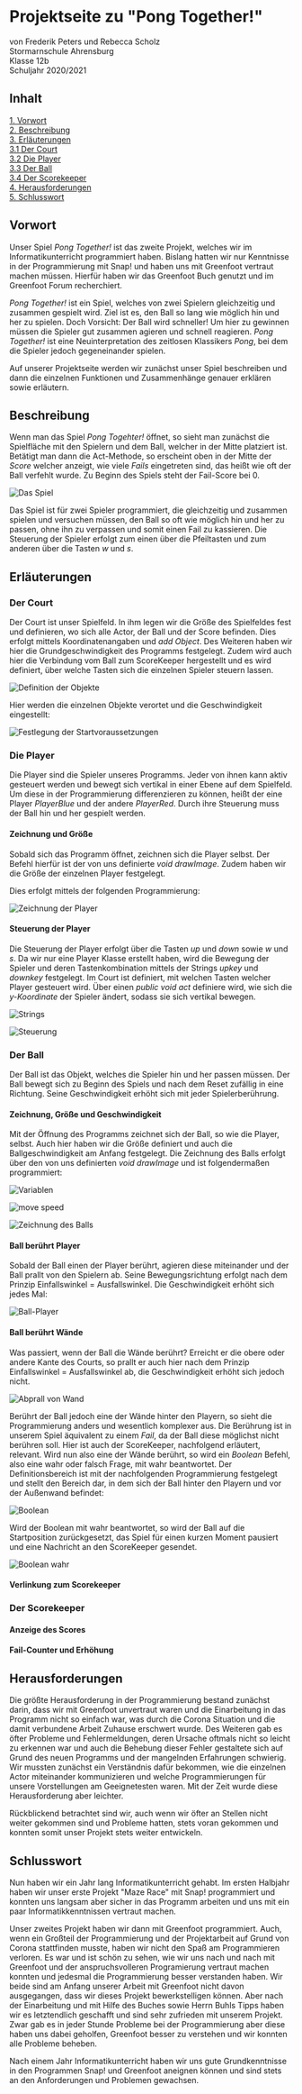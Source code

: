 # Projektseite zu "Pong Together!"

von Frederik Peters und Rebecca Scholz                                                                                                                                            
Stormarnschule Ahrensburg                                                                                                                                                        
Klasse 12b                                                                                                                                                                        
Schuljahr 2020/2021

## Inhalt

[1. Vorwort](#1)                                                                                                                                                                  
[2. Beschreibung](#2)                                                                                                                                                            
[3. Erläuterungen](#3)                                                                                                                                                            
[3.1 Der Court](#3.1)                                                                                                                                                               
[3.2 Die Player](#3.2)                                                                                                                                                              
[3.3 Der Ball](#3.3)                                                                                                                                                                
[3.4 Der Scorekeeper](#3.4)                                                                                                                                                        
[4. Herausforderungen](#4)                                                                                                                                                          
[5. Schlusswort](#5)

## Vorwort<a name="1"></a>

Unser Spiel *Pong Together!* ist das zweite Projekt, welches wir im Informatikunterricht programmiert haben. Bislang hatten wir nur Kenntnisse in der Programmierung mit Snap! und haben uns mit Greenfoot vertraut machen müssen. Hierfür haben wir das Greenfoot Buch genutzt und im Greenfoot Forum recherchiert. 

*Pong Together!* ist ein Spiel, welches von zwei Spielern gleichzeitig und zusammen gespielt wird. Ziel ist es, den Ball so lang wie möglich hin und her zu spielen. Doch Vorsicht: Der Ball wird schneller! Um hier zu gewinnen müssen die Spieler gut zusammen agieren und schnell reagieren. *Pong Together!* ist eine Neuinterpretation des zeitlosen Klassikers *Pong*, bei dem die Spieler jedoch gegeneinander spielen. 

Auf unserer Projektseite werden wir zunächst unser Spiel beschreiben und dann die einzelnen Funktionen und Zusammenhänge genauer erklären sowie erläutern.

## Beschreibung<a name="2"></a>

Wenn man das Spiel *Pong Togehter!* öffnet, so sieht man zunächst die Spielfläche mit den Spielern und dem Ball, welcher in der Mitte platziert ist. Betätigt man dann die Act-Methode, so erscheint oben in der Mitte der *Score* welcher anzeigt, wie viele *Fails* eingetreten sind, das heißt wie oft der Ball verfehlt wurde. Zu Beginn des Spiels steht der Fail-Score bei 0. 

![Das Spiel](https://github.com/Frecca/Projektblog-Nr.-2/blob/main/Startposition.png)

Das Spiel ist für zwei Spieler programmiert, die gleichzeitig und zusammen spielen und versuchen müssen, den Ball so oft wie möglich hin und her zu passen, ohne ihn zu verpassen und somit einen Fail zu kassieren. Die Steuerung der Spieler erfolgt zum einen über die Pfeiltasten und zum anderen über die Tasten *w* und *s*. 

## Erläuterungen<a name="3"></a>

### Der Court<a name="3.1"></a>

Der Court ist unser Spielfeld. In ihm legen wir die Größe des Spielfeldes fest und definieren, wo sich alle Actor, der Ball und der Score befinden. Dies erfolgt mittels Koordinatenangaben und *add Object*. 
Des Weiteren haben wir hier die Grundgeschwindigkeit des Programms festgelegt. 
Zudem wird auch hier die Verbindung vom Ball zum ScoreKeeper hergestellt und es wird definiert, über welche Tasten sich die einzelnen Spieler steuern lassen. 

![Definition der Objekte](https://github.com/Frecca/Projektseite-Nr.-2/blob/main/1.png)

Hier werden die einzelnen Objekte verortet und die Geschwindigkeit eingestellt:

![Festlegung der Startvoraussetzungen](https://github.com/Frecca/Projektseite-Nr.-2/blob/main/2.png)

### Die Player<a name="3.2"></a>

Die Player sind die Spieler unseres Programms. Jeder von ihnen kann aktiv gesteuert werden und bewegt sich vertikal in einer Ebene auf dem Spielfeld. Um diese in der Programmierung differenzieren zu können, heißt der eine Player *PlayerBlue* und der andere *PlayerRed*. Durch ihre Steuerung muss der Ball hin und her gespielt werden. 

#### Zeichnung und Größe

Sobald sich das Programm öffnet, zeichnen sich die Player selbst. Der Befehl hierfür ist der von uns definierte *void* *drawImage*. Zudem haben wir die Größe der einzelnen Player festgelegt. 

Dies erfolgt mittels der folgenden Programmierung: 

![Zeichnung der Player](https://github.com/Frecca/Projektseite-Nr.-2/blob/main/3.png)

#### Steuerung der Player

Die Steuerung der Player erfolgt über die Tasten *up* und *down* sowie *w* und *s*. Da wir nur eine Player Klasse erstellt haben, wird die Bewegung der Spieler und deren Tastenkombination mittels der Strings *upkey* und *downkey* festgelegt. Im Court ist definiert, mit welchen Tasten welcher Player gesteuert wird. 
Über einen *public void act* definiere wird, wie sich die *y-Koordinate* der Spieler ändert, sodass sie sich vertikal bewegen. 

![Strings](https://github.com/Frecca/Projektseite-Nr.-2/blob/main/4.png)

![Steuerung](https://github.com/Frecca/Projektseite-Nr.-2/blob/main/5.png)

### Der Ball<a name="3.3"></a>

Der Ball ist das Objekt, welches die Spieler hin und her passen müssen. Der Ball bewegt sich zu Beginn des Spiels und nach dem Reset zufällig in eine Richtung. Seine Geschwindigkeit erhöht sich mit jeder Spielerberührung. 

#### Zeichnung, Größe und Geschwindigkeit

Mit der Öffnung des Programms zeichnet sich der Ball, so wie die Player, selbst. Auch hier haben wir die Größe definiert und auch die Ballgeschwindigkeit am Anfang festgelegt. Die Zeichnung des Balls erfolgt über den von uns definierten *void* *drawImage* und ist folgendermaßen programmiert:

![Variablen]()

![move speed]()

![Zeichnung des Balls]()

#### Ball berührt Player

Sobald der Ball einen der Player berührt, agieren diese miteinander und der Ball prallt von den Spielern ab. Seine Bewegungsrichtung erfolgt nach dem Prinzip Einfallswinkel = Ausfallswinkel. Die Geschwindigkeit erhöht sich jedes Mal:

![Ball-Player]()


#### Ball berührt Wände

Was passiert, wenn der Ball die Wände berührt? Erreicht er die obere oder andere Kante des Courts, so prallt er auch hier nach dem Prinzip Einfallswinkel = Ausfallswinkel ab, die Geschwindigkeit erhöht sich jedoch nicht.

![Abprall von Wand]()

Berührt der Ball jedoch eine der Wände hinter den Playern, so sieht die Programmierung anders und wesentlich komplexer aus. Die Berührung ist in unserem Spiel äquivalent zu einem *Fail*, da der Ball diese möglichst nicht berühren soll. Hier ist auch der ScoreKeeper, nachfolgend erläutert, relevant. Wird nun also eine der Wände berührt, so wird ein *Boolean* Befehl, also eine wahr oder falsch Frage, mit wahr beantwortet. Der Definitionsbereich ist mit der nachfolgenden Programmierung festgelegt und stellt den Bereich dar, in dem sich der Ball hinter den Playern und vor der Außenwand befindet:

![Boolean]()

Wird der Boolean mit wahr beantwortet, so wird der Ball auf die Startposition zurückgesetzt, das Spiel für einen kurzen Moment pausiert und eine Nachricht an den ScoreKeeper gesendet. 

![Boolean wahr]()


#### Verlinkung zum Scorekeeper

### Der Scorekeeper<a name="3.4"></a>

#### Anzeige des Scores

#### Fail-Counter und Erhöhung

## Herausforderungen<a name="4"></a>

Die größte Herausforderung in der Programmierung bestand zunächst darin, dass wir mit Greenfoot unvertraut waren und die Einarbeitung in das Programm nicht so einfach war, was durch die Corona Situation und die damit verbundene Arbeit Zuhause erschwert wurde. Des Weiteren gab es öfter Probleme und Fehlermeldungen, deren Ursache oftmals nicht so leicht zu erkennen war und auch die Behebung dieser Fehler gestaltete sich auf Grund des neuen Programms und der mangelnden Erfahrungen schwierig. Wir mussten zunächst ein Verständnis dafür bekommen, wie die einzelnen Actor miteinander kommunizieren und welche Programmierungen für unsere Vorstellungen am Geeignetesten waren. Mit der Zeit wurde diese Herausforderung aber leichter. 

Rückblickend betrachtet sind wir, auch wenn wir öfter an Stellen nicht weiter gekommen sind und Probleme hatten, stets voran gekommen und konnten somit unser Projekt stets weiter entwickeln.

## Schlusswort<a name="5"></a>

Nun haben wir ein Jahr lang Informatikunterricht gehabt. Im ersten Halbjahr haben wir unser erste Projekt "Maze Race" mit Snap! programmiert und konnten uns langsam aber sicher in das Programm arbeiten und uns mit ein paar Informatikkenntnissen vertraut machen. 

Unser zweites Projekt haben wir dann mit Greenfoot programmiert. Auch, wenn ein Großteil der Programmierung und der Projektarbeit auf Grund von Corona stattfinden musste, haben wir nicht den Spaß am Programmieren verloren. Es war und ist schön zu sehen, wie wir uns nach und nach mit Greenfoot und der anspruchsvolleren Programierung vertraut machen konnten und jedesmal die Programmierung besser verstanden haben. 
Wir beide sind am Anfang unserer Arbeit mit Greenfoot nicht davon ausgegangen, dass wir dieses Projekt bewerkstelligen können. Aber nach der Einarbeitung und mit Hilfe des Buches sowie Herrn Buhls Tipps haben wir es letztendlich geschafft und sind sehr zufrieden mit unserem Projekt. Zwar gab es in jeder Stunde Probleme bei der Programmierung aber diese haben uns dabei geholfen, Greenfoot besser zu verstehen und wir konnten alle Probleme beheben. 

Nach einem Jahr Informatikunterricht haben wir uns gute Grundkenntnisse in den Programmen Snap! und Greenfoot aneignen können und sind stets an den Anforderungen und Problemen gewachsen. 

